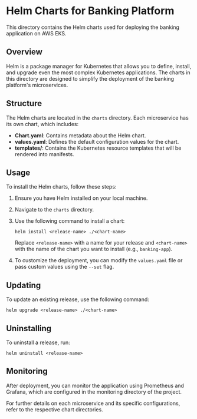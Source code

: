 # Helm Charts for Banking Platform

This directory contains the Helm charts used for deploying the banking application on AWS EKS.

## Overview

Helm is a package manager for Kubernetes that allows you to define, install, and upgrade even the most complex Kubernetes applications. The charts in this directory are designed to simplify the deployment of the banking platform's microservices.

## Structure

The Helm charts are located in the `charts` directory. Each microservice has its own chart, which includes:

- **Chart.yaml**: Contains metadata about the Helm chart.
- **values.yaml**: Defines the default configuration values for the chart.
- **templates/**: Contains the Kubernetes resource templates that will be rendered into manifests.

## Usage

To install the Helm charts, follow these steps:

1. Ensure you have Helm installed on your local machine.
2. Navigate to the `charts` directory.
3. Use the following command to install a chart:

   ```
   helm install <release-name> ./<chart-name>
   ```

   Replace `<release-name>` with a name for your release and `<chart-name>` with the name of the chart you want to install (e.g., `banking-app`).

4. To customize the deployment, you can modify the `values.yaml` file or pass custom values using the `--set` flag.

## Updating

To update an existing release, use the following command:

```
helm upgrade <release-name> ./<chart-name>
```

## Uninstalling

To uninstall a release, run:

```
helm uninstall <release-name>
```

## Monitoring

After deployment, you can monitor the application using Prometheus and Grafana, which are configured in the monitoring directory of the project.

For further details on each microservice and its specific configurations, refer to the respective chart directories.